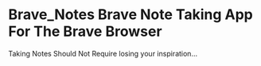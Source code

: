 # Brave_Notes Brave Note Taking App For The Brave Browser 

Taking Notes Should Not Require losing your inspiration...


